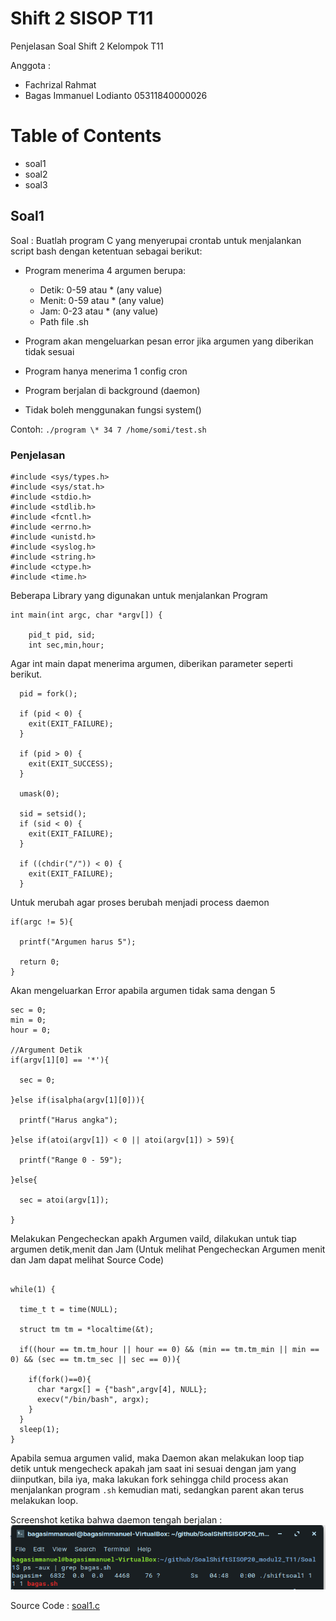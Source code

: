 # Shift 2 SISOP T11

Penjelasan Soal Shift 2 Kelompok T11

Anggota :
- Fachrizal Rahmat
- Bagas Immanuel Lodianto 05311840000026

Table of Contents
=================

  * soal1
  * soal2
  * soal3

  ## Soal1

  Soal :
  Buatlah program C yang menyerupai crontab untuk menjalankan script bash dengan ketentuan sebagai berikut:

  * Program menerima 4 argumen berupa:
    * Detik: 0-59 atau * (any value)
    * Menit: 0-59 atau * (any value)
    * Jam: 0-23 atau * (any value)
    * Path file .sh

  * Program akan mengeluarkan pesan error jika argumen yang diberikan tidak sesuai
  * Program hanya menerima 1 config cron
  * Program berjalan di background (daemon)
  * Tidak boleh menggunakan fungsi system()

  Contoh: `./program \* 34 7 /home/somi/test.sh`

  ### Penjelasan

  ```
  #include <sys/types.h>
  #include <sys/stat.h>
  #include <stdio.h>
  #include <stdlib.h>
  #include <fcntl.h>
  #include <errno.h>
  #include <unistd.h>
  #include <syslog.h>
  #include <string.h>
  #include <ctype.h>
  #include <time.h>
  ```

  Beberapa Library yang digunakan untuk menjalankan Program

  ```
  int main(int argc, char *argv[]) {

      pid_t pid, sid;       
      int sec,min,hour;

  ```

  Agar int main dapat menerima argumen, diberikan parameter seperti berikut.

  ```
    pid = fork();   

    if (pid < 0) {
      exit(EXIT_FAILURE);
    }

    if (pid > 0) {
      exit(EXIT_SUCCESS);
    }

    umask(0);

    sid = setsid();
    if (sid < 0) {
      exit(EXIT_FAILURE);
    }

    if ((chdir("/")) < 0) {
      exit(EXIT_FAILURE);
    }

  ```
  Untuk merubah agar proses berubah menjadi process daemon

  ```
  if(argc != 5){

    printf("Argumen harus 5");

    return 0;
  }

  ```
  Akan mengeluarkan Error apabila argumen tidak sama dengan 5

  ```
  sec = 0;
  min = 0;
  hour = 0;

  //Argument Detik
  if(argv[1][0] == '*'){

    sec = 0;

  }else if(isalpha(argv[1][0])){

    printf("Harus angka");

  }else if(atoi(argv[1]) < 0 || atoi(argv[1]) > 59){

    printf("Range 0 - 59");

  }else{

    sec = atoi(argv[1]);

  }

  ```
  Melakukan Pengecheckan apakh Argumen vaild, dilakukan untuk tiap argumen detik,menit dan Jam (Untuk melihat Pengecheckan Argumen menit dan Jam dapat melihat Source Code)

  ```

  while(1) {

    time_t t = time(NULL);

    struct tm tm = *localtime(&t);

    if((hour == tm.tm_hour || hour == 0) && (min == tm.tm_min || min == 0) && (sec == tm.tm_sec || sec == 0)){

      if(fork()==0){
        char *argx[] = {"bash",argv[4], NULL};
        execv("/bin/bash", argx);
      }
    }
    sleep(1);
  }

  ```

  Apabila semua argumen valid, maka Daemon akan melakukan loop tiap detik untuk mengecheck apakah jam saat ini sesuai dengan jam yang diinputkan, bila iya, maka lakukan fork sehingga child process akan menjalankan program `.sh` kemudian mati, sedangkan parent akan terus melakukan loop.

  Screenshot ketika bahwa daemon tengah berjalan : 
  ![Screenshot Nomor 1](/images/screenshot_nomor_1.png)

  Source Code : [soal1.c](/Soal1/shiftsoal1.c)
